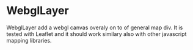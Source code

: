 WebglLayer
==========

WebglLayer add a webgl canvas overaly on to of general map div. 
It is tested with Leaflet and it should work similary also with other javascript mapping libraries.
